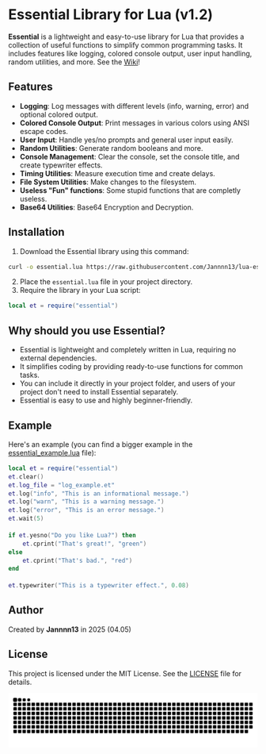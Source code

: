 # Essential Library for Lua (v1.2)

**Essential** is a lightweight and easy-to-use library for Lua that provides a collection of useful functions to simplify common programming tasks. It includes features like logging, colored console output, user input handling, random utilities, and more. See the [Wiki](https://github.com/Jannnn13/lua-essential/wiki/Essential-Wiki)!

## Features

- **Logging**: Log messages with different levels (info, warning, error) and optional colored output.
- **Colored Console Output**: Print messages in various colors using ANSI escape codes.
- **User Input**: Handle yes/no prompts and general user input easily.
- **Random Utilities**: Generate random booleans and more.
- **Console Management**: Clear the console, set the console title, and create typewriter effects.
- **Timing Utilities**: Measure execution time and create delays.
- **File System Utilities**: Make changes to the filesystem.
- **Useless "Fun" functions**: Some stupid functions that are completly useless.
- **Base64 Utilities**: Base64 Encryption and Decryption.

## Installation

1. Download the Essential library using this command:
```sh
curl -o essential.lua https://raw.githubusercontent.com/Jannnn13/lua-essential/main/essential.lua
```

2. Place the `essential.lua` file in your project directory.
3. Require the library in your Lua script:

```lua
local et = require("essential")
```

## Why should you use Essential?
- Essential is lightweight and completely written in Lua, requiring no external dependencies.
- It simplifies coding by providing ready-to-use functions for common tasks.
- You can include it directly in your project folder, and users of your project don't need to install Essential separately.
- Essential is easy to use and highly beginner-friendly.

## Example
Here's an example (you can find a bigger example in the [essential_example.lua](./essential_example.lua) file):
```lua
local et = require("essential")
et.clear()
et.log_file = "log_example.et"
et.log("info", "This is an informational message.")
et.log("warn", "This is a warning message.")
et.log("error", "This is an error message.")
et.wait(5)

if et.yesno("Do you like Lua?") then
    et.cprint("That's great!", "green")
else
    et.cprint("That's bad.", "red")
end

et.typewriter("This is a typewriter effect.", 0.08)
```

## Author
Created by **Jannnn13** in 2025 (04.05)

## License
This project is licensed under the MIT License. See the [LICENSE](./LICENSE) file for details.

<img src="https://raw.githubusercontent.com/Jannnn13/Jannnn13/output/snake.svg" alt="Snake animation" />
